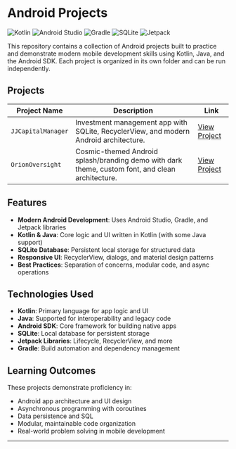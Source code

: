 

# Android Projects

<p align="left">
	<img alt="Kotlin" src="https://img.shields.io/badge/Kotlin-7F52FF?style=for-the-badge&logo=kotlin&logoColor=white" />
	<img alt="Android Studio" src="https://img.shields.io/badge/Android%20Studio-3DDC84?style=for-the-badge&logo=android-studio&logoColor=white" />
	<img alt="Gradle" src="https://img.shields.io/badge/Gradle-02303A?style=for-the-badge&logo=gradle&logoColor=white" />
	<img alt="SQLite" src="https://img.shields.io/badge/SQLite-003B57?style=for-the-badge&logo=sqlite&logoColor=white" />
	<img alt="Jetpack" src="https://img.shields.io/badge/Jetpack-4285F4?style=for-the-badge&logo=android&logoColor=white" />
</p>

This repository contains a collection of Android projects built to practice and demonstrate modern mobile development skills using Kotlin, Java, and the Android SDK. Each project is organized in its own folder and can be run independently.


## Projects

| Project Name         | Description                                              | Link |
| -------------------- | -------------------------------------------------------- | ---- |
| `JJCapitalManager`   | Investment management app with SQLite, RecyclerView, and modern Android architecture. | [View Project](./JJCapitalManager) |
| `OrionOversight`     | Cosmic-themed Android splash/branding demo with dark theme, custom font, and clean architecture. | [View Project](./OrionOversight) |

## Features

- **Modern Android Development**: Uses Android Studio, Gradle, and Jetpack libraries
- **Kotlin & Java**: Core logic and UI written in Kotlin (with some Java support)
- **SQLite Database**: Persistent local storage for structured data
- **Responsive UI**: RecyclerView, dialogs, and material design patterns
- **Best Practices**: Separation of concerns, modular code, and async operations

## Technologies Used

- **Kotlin**: Primary language for app logic and UI
- **Java**: Supported for interoperability and legacy code
- **Android SDK**: Core framework for building native apps
- **SQLite**: Local database for persistent storage
- **Jetpack Libraries**: Lifecycle, RecyclerView, and more
- **Gradle**: Build automation and dependency management

## Learning Outcomes

These projects demonstrate proficiency in:
- Android app architecture and UI design
- Asynchronous programming with coroutines
- Data persistence and SQL
- Modular, maintainable code organization
- Real-world problem solving in mobile development

---